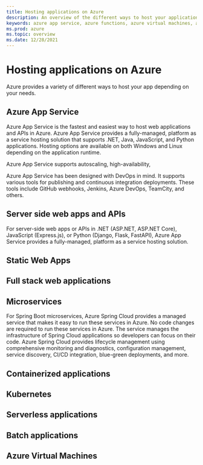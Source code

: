 ```yaml
---
title: Hosting applications on Azure
description: An overview of the different ways to host your applications on Azure
keywords: azure app service, azure functions, azure virtual machines, azure container instances, azure container registry
ms.prod: azure
ms.topic: overview
ms.date: 12/28/2021
---
```


# Hosting applications on Azure

Azure provides a variety of different ways to host your app depending on your needs.  


## Azure App Service

Azure App Service is the fastest and easiest way to host web applications and APIs in Azure.  Azure App Service provides a fully-managed, platform as a service hosting solution that supports .NET, Java, JavaScript, and Python applications.  Hosting options are available on both Windows and Linux depending on the application runtime.

Azure App Service supports autoscaling, high-availability,

Azure App Service has been designed with DevOps in mind. It supports various tools for publishing and continuous integration deployments. These tools include GitHub webhooks, Jenkins, Azure DevOps, TeamCity, and others.


## Server side web apps and APIs

For server-side web apps or APIs in .NET (ASP.NET, ASP.NET Core), JavaScript (Express.js), or Python (Django, Flask, FastAPI), Azure App Service provides a fully-managed, platform as a service hosting solution.  


## Static Web Apps



## Full stack web applications






## Microservices




For Spring Boot microservices, Azure Spring Cloud provides a managed service that makes it easy to run these services in Azure.  No code changes are required to run these services in Azure. The service manages the infrastructure of Spring Cloud applications so developers can focus on their code. Azure Spring Cloud provides lifecycle management using comprehensive monitoring and diagnostics, configuration management, service discovery, CI/CD integration, blue-green deployments, and more.



## Containerized applications


## Kubernetes



## Serverless applications


## Batch applications









## Azure Virtual Machines

